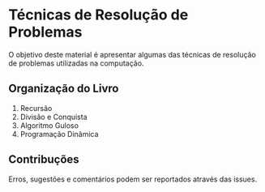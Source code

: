 # Técnicas de Resolução de Problemas

O objetivo deste material é apresentar algumas das técnicas de resolução de problemas utilizadas na computação.


## Organização do Livro

1. Recursão
2. Divisão e Conquista
3. Algoritmo Guloso
4. Programação Dinâmica

## Contribuções

Erros, sugestões e comentários podem ser reportados através das issues.



